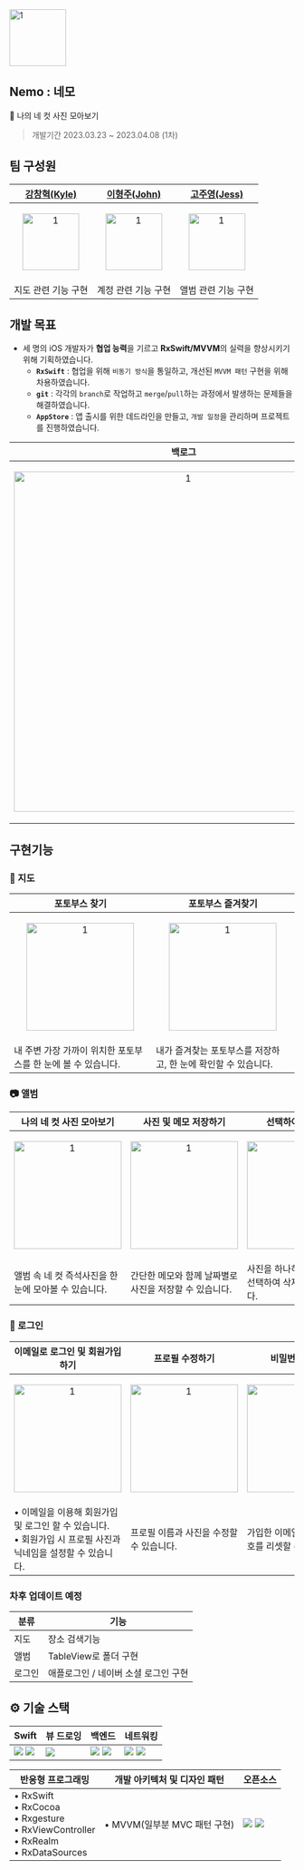 <img width="100" alt="1" src="https://user-images.githubusercontent.com/108605997/231352131-34d4e272-f916-4d69-ba9f-2520ee5da458.png"> 

## Nemo : 네모
📸 나의 네 컷 사진 모아보기  
> 개발기간 2023.03.23 ~ 2023.04.08 (1차)

## 팀 구성원
|[강창혁(Kyle)](https://github.com/KangChangHyeok)|[이형주(John)](https://github.com/HJLEE-22)|[고주영(Jess)](https://github.com/jessicakohh)|
|---|---|---|
|<p align="center"><img width="100" alt="1" src="https://user-images.githubusercontent.com/108605997/231363321-97ab6aa7-afcb-4649-acb9-9532e57e9949.jpeg"></p>|<p align="center"><img width="100" alt="1" src="https://user-images.githubusercontent.com/108605997/231363267-33b6aa65-03a7-4f4b-806b-54a071ff589e.png"></p>|<p align="center"><img width="100" alt="1" src="https://user-images.githubusercontent.com/108605997/231362961-11907fbe-1c29-4862-bf73-0bfb490b9746.png"></p>|
|지도 관련 기능 구현|계정 관련 기능 구현|앨범 관련 기능 구현|

## 개발 목표
- 세 명의 iOS 개발자가 **협업 능력**을 기르고 **RxSwift/MVVM**의 실력을 향상시키기 위해 기획하였습니다.
    - **`RxSwift`** : 협업을 위해 `비동기 방식`을 통일하고, 개선된 `MVVM 패턴` 구현을 위해 차용하였습니다.
    - **`git`** : 각각의 `branch`로 작업하고 `merge`/`pull`하는 과정에서 발생하는 문제들을 해결하였습니다.
    - **`AppStore`** :  앱 출시를 위한 데드라인을 만들고, `개발 일정`을 관리하며 프로젝트를 진행하였습니다.

|백로그|branch 현황|
|---|---|
|<p align="center"><img width="600" alt="1" src="https://user-images.githubusercontent.com/108605997/231385658-af8bf6fb-71ba-4332-befa-cbbf2b7a7584.png"></p>|<p align="center"><img width="600" alt="1" src="https://user-images.githubusercontent.com/108605997/231373044-be7e1d8a-74f4-46ae-97b4-5ef28aa91181.png"></p>|
    

## 구현기능
### 📍 지도
|포토부스 찾기|포토부스 즐겨찾기|
|---|---|
|<p align="center"><img width="190" alt="1" src="https://user-images.githubusercontent.com/108605997/231370045-696531d5-b81f-4f93-a890-af8ccc22e481.gif"></p>|<p align="center"><img width="190" alt="1" src="https://user-images.githubusercontent.com/108605997/231370055-a943d345-2eb9-4283-a8dd-e4a55d90a835.gif"></p>|
|내 주변 가장 가까이 위치한 포토부스를 한 눈에 볼 수 있습니다.|내가 즐겨찾는 포토부스를 저장하고, 한 눈에 확인할 수 있습니다.|

### 📷 앨범
|나의 네 컷 사진 모아보기|사진 및 메모 저장하기|선택하여 삭제하기|
|---|---|---|
|<p align="center"><img width="190" alt="1" src="https://user-images.githubusercontent.com/108605997/231370514-e5b053d0-0260-4621-bece-9da4c38038cc.gif"></p>|<p align="center"><img width="190" alt="1" src="https://user-images.githubusercontent.com/108605997/231370487-a16d4c1e-4c61-4dcb-b6b9-76e50fb5b0d1.gif"></p>|<p align="center"><img width="190" alt="1" src="https://user-images.githubusercontent.com/108605997/231370726-762a8726-5d37-486e-b4e8-86c8d504a77e.gif"></p>|
|앨범 속 네 컷 즉석사진을 한 눈에 모아볼 수 있습니다.|간단한 메모와 함께 날짜별로 사진을 저장할 수 있습니다.|사진을 하나하나 누르지 않고 선택하여 삭제할 수 있습니다.|

### 🔐 로그인
|이메일로 로그인 및 회원가입하기|프로필 수정하기|비밀번호 재설정|로그아웃 및 탈퇴하기|
|---|---|---|---|
|<p align="center"><img width="190" alt="1" src="https://user-images.githubusercontent.com/108605997/231371478-3564de95-fbd4-4d2e-ad33-c2d470812531.gif"></p>|<p align="center"><img width="190" alt="1" src="https://user-images.githubusercontent.com/108605997/231371448-05e777cc-6449-48f9-bf83-25f771390a6f.gif"></p>|<p align="center"><img width="190" alt="1" src="https://user-images.githubusercontent.com/108605997/231371464-e67de322-4daa-4e03-a921-44410be84da9.gif"></p>|<p align="center"><img width="190" alt="1" src="https://user-images.githubusercontent.com/108605997/231371487-54d080e3-4152-4530-9457-f907625a012a.gif"></p>|
|• 이메일을 이용해 회원가입 및 로그인 할 수 있습니다.  <br> • 회원가입 시 프로필 사진과 닉네임을 설정할 수 있습니다.|프로필 이름과 사진을 수정할 수 있습니다.|가입한 이메일 주소로 비밀번호를 리셋할 수 있습니다. |로그아웃과 회원탈퇴를 구분해 이용할 수 있습니다. |


### 차후 업데이트 예정
|분류|기능|
|---|---|
|지도|장소 검색기능|
|앨범|TableView로 폴더 구현|
|로그인|애플로그인 / 네이버 소셜 로그인 구현|



## ⚙️ 기술 스택
|Swift|뷰 드로잉|백엔드|네트워킹|
|---|---|---|---|
|<img src="https://img.shields.io/badge/Swift5-494949?style=flat-square&logo=Swift&#F05138=white"> <img src="https://img.shields.io/badge/UIKit-494949?style=flat-square&logo=UIKit&logoColor=white">|<img src="https://img.shields.io/badge/SnapKit-494949?style=flat-square&logo=SnapKit&logoColor=white">|<img src="https://img.shields.io/badge/Realm-494949?style=flat-square&logo=Realm&logoColor=white"> <img src="https://img.shields.io/badge/FireBase-494949?style=flat-square&logo=FireBase&logoColor=white">|<img src="https://img.shields.io/badge/URLSession-494949?style=flat-square&logo=URLSession&logoColor=white"> <img src="https://img.shields.io/badge/NMaps(네이버 맵api)-494949?style=flat-square&logo=URLSession&logoColor=white">|

|반응형 프로그래밍|개발 아키텍처 및 디자인 패턴|오픈소스|
|---|---|---|
|• RxSwift <br> • RxCocoa <br> • Rxgesture <br> • RxViewController <br> • RxRealm <br> • RxDataSources | • MVVM(일부분 MVC 패턴 구현)|<img src="https://img.shields.io/badge/Kingfisher-494949?style=flat-square&logo=Kingfisher&logoColor=white"> <img src="https://img.shields.io/badge/IQKeyboardManagerSwift-494949?style=flat-square&logo=IQKeyboardManagerSwift&logoColor=white">|


